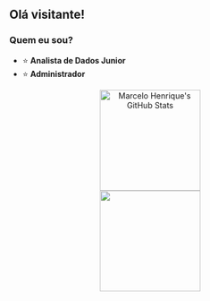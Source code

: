 <h2> Olá visitante!</h2>

<div>
  <h3>Quem eu sou?</h3>
  <ul >
    <li>⭐ <b>Analista de Dados Junior</b></li>
    <li>⭐ <b>Administrador</li></b>
  </ul>
</div>

<div align="center">
  <img height="180em"  alt="Marcelo Henrique's GitHub Stats" src="https://github-readme-stats.vercel.app/api?username=Marcel0Henrique&theme=tokyonight& show_icons=true">
</div>

<div align="center">
  <img height="180em"  src="https://github-readme-stats.vercel.app/api/top-langs/?username=Marcel0Henrique&layout=compact&langs_count=7&theme=tokyonight"/>
</div>



<!---
Marcel0Henrique/Marcel0Henrique is a ✨ special ✨ repository because its `README.md` (this file) appears on your GitHub profile.
You can click the Preview link to take a look at your changes.
--->
